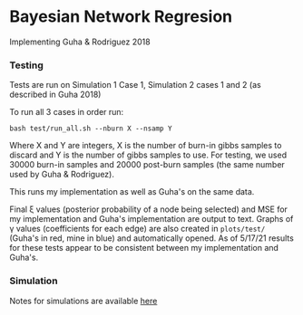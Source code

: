 # Bayesian Network Regresion
Implementing Guha &amp; Rodriguez 2018

### Testing
Tests are run on Simulation 1 Case 1, Simulation 2 cases 1 and 2 (as described in Guha 2018)

To run all 3 cases in order run:
```
bash test/run_all.sh --nburn X --nsamp Y
```

Where X and Y are integers, X is the number of burn-in gibbs samples to discard
and Y is the number of gibbs samples to use. For testing, we used 30000 burn-in samples
and 20000 post-burn samples (the same number used by Guha &amp; Rodriguez).

This runs my implementation as well as Guha's on the same data.

Final ξ values (posterior probability of a node being selected) and MSE for
my implementation and Guha's implementation are output to text.
Graphs of γ values (coefficients for each edge) are also created in `plots/test/`
(Guha's in red, mine in blue) and automatically opened. As of 5/17/21 results for
these tests appear to be consistent between my implementation and Guha's.

### Simulation
Notes for simulations are available [here](/data/simulation/ReadMe.md)
